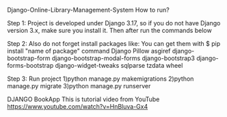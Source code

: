 Django-Online-Library-Management-System
How to run?

Step 1:
Project is developed under Django 3.17, so if you do not have Django version 3.x, make sure you install it. Then after run the commands below

Step 2: Also do not forget install packages like: You can get them with $ pip install "name of package" command
Django
Pillow
asgiref
django-bootstrap-form 
django-bootstrap-modal-forms
django-bootstrap3
django-forms-bootstrap
django-widget-tweaks
sqlparse
tzdata
wheel

Step 3:
Run project
1)python manage.py makemigrations
2)python manage.py migrate
3)python manage.py runserver

DJANGO BookApp This is tutorial video from YouTube https://www.youtube.com/watch?v=HnBluva-Gx4
